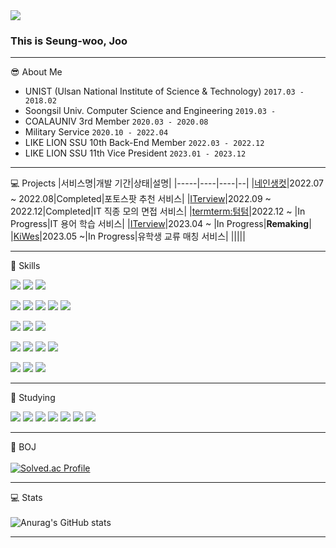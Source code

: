 
<div>
  <img src="https://capsule-render.vercel.app/api?type=wave&color=auto&height=200&section=header&text=thisIsJooS&fontSize=70">

  ### This is Seung-woo, Joo 
  <hr>

  😎 About Me
  - UNIST (Ulsan National Institute of Science & Technology) `2017.03 - 2018.02`
  - Soongsil Univ. Computer Science and Engineering `2019.03 - `
  - COALAUNIV 3rd Member `2020.03 - 2020.08`
  - Military Service `2020.10 - 2022.04`
  - LIKE LION SSU 10th Back-End Member `2022.03 - 2022.12`
  - LIKE LION SSU 11th Vice President `2023.01 - 2023.12`

  <hr>

  💻 Projects
  |서비스명|개발 기간|상태|설명|
  |-----|----|----|--|
  |<a href="https://github.com/Gabozago-SSU">네인생컷</a>|2022.07 ~ 2022.08|Completed|포토스팟 추천 서비스|
  |<a href="https://github.com/ITerview-SSU">ITerview</a>|2022.09 ~ 2022.12|Completed|IT 직종 모의 면접 서비스|
  |<a href="https://github.com/MZ-OFFISSU">termterm:텀텀</a>|2022.12 ~ |In Progress|IT 용어 학습 서비스|
  |<a href="https://github.com/BLACKPINK-SLJY">ITerview</a>|2023.04 ~ |In Progress|**Remaking**|
  |<a href="https://github.com/Ki-We">KiWes</a>|2023.05 ~|In Progress|유학생 교류 매칭 서비스|
  |||||

  <hr>

  :muscle: Skills
  <br>
  
  <p></p>
  <img src="https://img.shields.io/badge/JAVA-007396?style=flat-square&logo=java&logoColor=white" />
  <img src="https://img.shields.io/badge/SpringBoot-6DB33F?style=flat-square&logo=SpringBoot&logoColor=white" />
  <img src="https://img.shields.io/badge/thymeleaf-005F0F?style=flat-square&logo=thymeleaf&logoColor=white" />
  
  <p></p>
  <img src="https://img.shields.io/badge/JavaScript-F7DF1E?style=flat-square&logo=JavaScript&logoColor=white" />
  <img src="https://img.shields.io/badge/Node.js-339933?style=flat-square&logo=Node.js&logoColor=white" />
  <img src="https://img.shields.io/badge/express-000000?style=flat-square&logo=express&logoColor=white"/>
  <img src="https://img.shields.io/badge/sequelize-52B0E7?style=flat-square&logo=sequelize&logoColor=white"/>
  <img src="https://img.shields.io/badge/nunjucks-1C4913?style=flat-square&logo=nunjucks&logoColor=white"/>
  
  <p></p>
  <img src="https://img.shields.io/badge/python-3776AB?style=flat-square&logo=python&logoColor=white" />
  <img src="https://img.shields.io/badge/Django-092E20?style=flat-square&logo=Django&logoColor=white" />
  <img src="https://img.shields.io/badge/PyQt6-41CD52?style=flat-square&logo=Qt&logoColor=white" />
  
  <p></p>
  <img src="https://img.shields.io/badge/Swagger-85EA2D?style=flat-square&logo=Swagger&logoColor=white" /> 
  <img src="https://img.shields.io/badge/AmazonEC2-FF9900?style=flat-square&logo=AmazonEC2&logoColor=white" /> 
  <img src="https://img.shields.io/badge/AmazonS3-569A31?style=flat-square&logo=AmazonS3&logoColor=white" /> 
  <img src="https://img.shields.io/badge/AmazonRDS-527FFF?style=flat-square&logo=AmazonRDS&logoColor=white" /> 
  
  <p></p>
  <img src="https://img.shields.io/badge/Slack-4A154B?style=flat-square&logo=Slack&logoColor=white" /> 
  <img src="https://img.shields.io/badge/Notion-000000?style=flat-square&logo=Notion&logoColor=white" /> 
  <img src="https://img.shields.io/badge/Github-181717?style=flat-square&logo=Github&logoColor=white" /> 
  
  <p></p>
  
  <hr>
  
  📖 Studying
  <br>
  <p></p>
  <img src="https://img.shields.io/badge/AmazonECS-FF9900?style=flat-square&logo=AmazonECS&logoColor=white" />
  <img src="https://img.shields.io/badge/AmazonDynamoDB-4053D6?style=flat-square&logo=AmazonDynamoDB&logoColor=white" />
  <img src="https://img.shields.io/badge/Docker-2496ED?style=flat-square&logo=Docker&logoColor=white" />
  <img src="https://img.shields.io/badge/kubernetes-326CE5?style=flat-square&logo=kubernetes&logoColor=white" />
  <img src="https://img.shields.io/badge/elasticsearch-005571?style=flat-square&logo=elasticsearch&logoColor=white" />
  <img src="https://img.shields.io/badge/prometheus-E6522C?style=flat-square&logo=prometheus&logoColor=white" />
  <img src="https://img.shields.io/badge/grafana-F46800?style=flat-square&logo=grafana&logoColor=white" />
  
  <hr>

  :seedling: BOJ
  <br><br>
  [![Solved.ac Profile](http://mazassumnida.wtf/api/v2/generate_badge?boj=1avn)](https://solved.ac/1avn/)

  <hr>
  
  💻 Stats
  <br><br>
  ![Anurag's GitHub stats](https://github-readme-stats.vercel.app/api?username=thisisjoos&show_icons=true&theme=dark)

  <hr>
  
</div>

